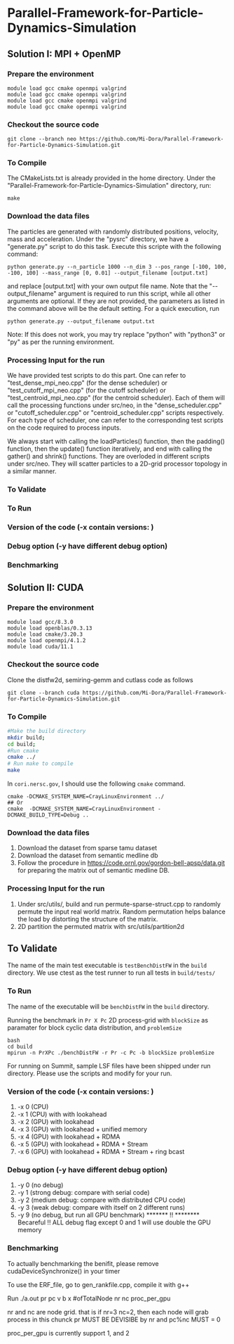 # Parallel-Framework-for-Particle-Dynamics-Simulation
## Solution I: MPI + OpenMP
### Prepare the environment
```
module load gcc cmake openmpi valgrind
module load gcc cmake openmpi valgrind
module load gcc cmake openmpi valgrind
module load gcc cmake openmpi valgrind
```
### Checkout the source code
```
git clone --branch neo https://github.com/Mi-Dora/Parallel-Framework-for-Particle-Dynamics-Simulation.git
```

### To Compile
The CMakeLists.txt is already provided in the home directory. Under the "Parallel-Framework-for-Particle-Dynamics-Simulation" directory, run:
```
make
```

### Download the data files
The particles are generated with randomly distributed positions, velocity, mass and acceleration. Under the "pysrc" directory, we have a "generate.py" script to do this task. Execute this scripte with the following command:
```
python generate.py --n_particle 1000 --n_dim 3 --pos_range [-100, 100, -100, 100] --mass_range [0, 0.01] --output_filename [output.txt]
```
and replace [output.txt] with your own output file name. Note that the "--output_filename" argument is required to run this script, while all other arguments are optional. If they are not provided, the parameters as listed in the command above will be the default setting. For a quick execution, run
```
python generate.py --output_filename output.txt
```
Note: If this does not work, you may try replace "python" with "python3" or "py" as per the running environment.

### Processing Input for the run
We have provided test scripts to do this part. One can refer to "test_dense_mpi_neo.cpp" (for the dense scheduler) or "test_cutoff_mpi_neo.cpp" (for the cutoff scheduler) or "test_centroid_mpi_neo.cpp" (for the centroid scheduler). Each of them will call the processing functions under src/neo, in the "dense_scheduler.cpp" or "cutoff_scheduler.cpp" or "centroid_scheduler.cpp" scripts respectively. For each type of scheduler, one can refer to the corresponding test scripts on the code required to process inputs.

We always start with calling the loadParticles() function, then the padding() function, then the update() function iteratively, and end with calling the gather() and shrink() functions. They are overloded in different scripts under src/neo. They will scatter particles to a 2D-grid processor topology in a similar manner.

### To Validate
### To Run
### Version of the code (-x contain versions: )
### Debug option (-y have different debug option)
### Benchmarking

## Solution II: CUDA
### Prepare the environment
```
module load gcc/8.3.0 
module load openblas/0.3.13 
module load cmake/3.20.3
module load openmpi/4.1.2 
module load cuda/11.1
```


### Checkout the source code
Clone the distfw2d, semiring-gemm and cutlass code as follows
```
git clone --branch cuda https://github.com/Mi-Dora/Parallel-Framework-for-Particle-Dynamics-Simulation.git
```

### To Compile
```bash
#Make the build directory
mkdir build;
cd build;
#Run cmake
cmake ../
# Run make to compile 
make 
```

In `cori.nersc.gov`, I should use the following `cmake` command.

```
cmake -DCMAKE_SYSTEM_NAME=CrayLinuxEnvironment ../
## Or
cmake  -DCMAKE_SYSTEM_NAME=CrayLinuxEnvironment -DCMAKE_BUILD_TYPE=Debug ..
```

### Download the data files

1. Download the dataset from sparse tamu dataset
2. Download the dataset from semantic medline db
3. Follow the procedure in https://code.ornl.gov/gordon-bell-apsp/data.git for preparing the matrix out of semantic medline DB.

### Processing Input for the run
1. Under src/utils/, build and run permute-sparse-struct.cpp to randomly permute the input real world matrix. Random permutation helps balance the load by distorting the structure of the matrix.
2. 2D partition the permuted matrix with src/utils/partition2d

## To Validate
The name of the main test executable is `testBenchDistFW` in the `build` directory.
We use ctest as the test runner to run all tests in `build/tests/`

### To Run
The name of the executable will be `benchDistFW` in the `build` directory.

Running the benchmark in `Pr X Pc` 2D process-grid with `blockSize` as paramater for block cyclic data distribution, and `problemSize`

```
bash
cd build
mpirun -n PrXPc ./benchDistFW -r Pr -c Pc -b blockSize problemSize
```

For running on Summit, sample LSF files have been shipped under run directory. Please use the scripts and modify for your run. 

### Version of the code (-x contain versions: )

1. -x 0 (CPU)
2. -x 1 (CPU) with with lookahead
3. -x 2 (GPU) with lookahead
4. -x 3 (GPU) with lookahead + unified memory
5. -x 4 (GPU) with lookahead + RDMA
6. -x 5 (GPU) with lookahead + RDMA + Stream
7. -x 6 (GPU) with lookahead + RDMA + Stream + ring bcast

### Debug option (-y have different debug option)

1. -y 0 (no debug)
2. -y 1 (strong debug: compare with serial code)
3. -y 2 (medium debug: compare with distributed CPU code)
4. -y 3 (weak debug: compare with itself on 2 different runs)
5. -y 9 (no debug, but run all GPU benchmark)
******* !! ******** Becareful !! ALL debug flag except 0 and 1 will use double the GPU
memory

### Benchmarking

To actually benchmarking the benifit, please remove cudaDeviceSynchronize()
in your timer

To use the ERF_file, go to gen_rankfile.cpp, compile it with g++

Run ./a.out pr pc v b x #ofTotalNode nr nc proc_per_gpu

nr and nc are node grid. that is if nr=3 nc=2, then each node will grab process in this chunck
pr MUST BE DEVISIBE by nr and pc%nc MUST = 0

proc_per_gpu is currently support 1, and 2
